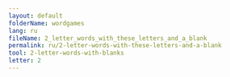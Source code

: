 ```yaml
---
layout: default
folderName: wordgames
lang: ru
fileName: 2_letter_words_with_these_letters_and_a_blank
permalink: ru/2-letter-words-with-these-letters-and-a-blank
tool: 2-letter-words-with-blanks
letter: 2
---
```

